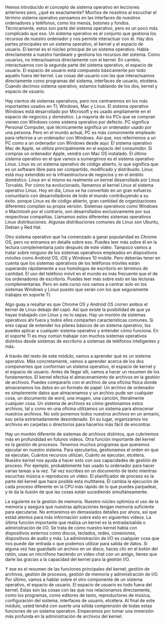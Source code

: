 Hemos introducido el concepto de sistema operativo en lecciones anteriores pero, ¿qué es exactamente? Muchos de nosotros al escuchar el término sistema operativo pensamos en las interfaces de nuestros ordenadores y teléfonos, como los menús, botones y fondos. Técnicamente, estos son parte del sistema operativo, pero es un poco más complicado que eso. Un sistema operativo es el conjunto que gestiona los recursos de nuestro ordenador y nos permite interactuar con él. Hay dos partes principales en un sistema operativo, el kernel y el espacio de usuario. El kernel es el núcleo principal de un sistema operativo. Habla directamente a nuestro hardware y gestiona los recursos del sistema. Como usuarios, no interactuamos directamente con el kernel. En cambio, interactuamos con la segunda parte del sistema operativo, el espacio de usuario. El espacio de usuario está compuesto básicamente por todo aquello fuera del kernel. Las cosas del usuario con las que interactuamos directamente como programas del sistema, interfaces de usuario, etcétera. Cuando decimos sistema operativo, estamos hablando de los dos, kernel y espacio de usuario.

Hay cientos de sistemas operativos, pero nos centraremos en los más importantes usados en TI; Windows, Mac y Linux. El sistema operativo Windows está desarrollado por Microsoft y es usado ampliamente en el espacio de negocios y doméstico. La mayoría de los PCs que se compran vienen con Windows como sistema operativo por defecto. PC significa Personal Computer, que técnicamente significa un ordenador usado por una persona. Pero en el mundo actual, PC es más comúnmente empleado para referirse a un ordenador con Windows. Así que, nos referiremos a un PC como a un ordenador con Windows desde aquí. El sistema operativo Mac de Apple, se utiliza principalmente en el espacio del consumidor. Si compras un ordenador Apple, vendrá con Mac OS instalado. El último sistema operativo en el que vamos a sumergirnos es el sistema operativo Linux. Linux es un sistema operativo de código abierto, lo que significa que es un software libre para ser compartido, modificado y distribuido. Linux está muy extendido en la infraestructura de negocios y en el ámbito doméstico. Linux en sí mismo es realmente un kernel desarrollado por Linus Torvalds. Por cómo ha evolucionado, llamamos al kernel Linux el sistema operativo Linux. Hoy en día, Linux se ha convertido en un gran esfuerzo comunitario con desarrolladores de todo el mundo contribuyendo a su éxito. porque Linux es de código abierto, gran cantidad de organizaciones diferentes compilan su propia versión. Sistemas operativos como Windows o Macintosh por el contrario, son desarrollados exclusivamente por sus respectivas compañías. Llamamos estos diferentes sistemas operativos Linux distribuciones. Algunas distribuciones comunes de Linux son Ubuntu, Debian y Red Hat.

Otro sistema operativo que ha comenzado a ganar popularidad es Chrome OS, pero no entramos en detalle sobre eso. Puedes leer más sobre él en la lectura complementaria justo después de este vídeo. Tampoco vamos a tratar sobre ninguno de los sistemas operativos empleados en dispositivos móviles como Android OS, iOS y Windows 10 mobile. Pero deberías tener en cuenta que los sistemas operativos de los teléfonos móviles están superando rápidamente a sus homólogos de escritorio en términos de cantidad. El uso del teléfono móvil en el mundo es más frecuente que el de los ordenadores de escritorio. Puedes leer más sobre esto en las lecturas complementarias. Pero en este curso nos vamos a centrar solo en los sistemas Windows y Linux puesto que serán con los que seguramente trabajes en soporte TI.

Algo guay a resaltar es que Chrome OS y Android OS corren ambos el kernel de Linux debajo del capó. Así que existe la posibilidad de que ya hayas trabajado con Linux y no lo sepas. Hay un montón de sistemas operativos ahí fuera y todos ellos comparten características comunes. Si eres capaz de entender los pilares básicos de un sistema operativo, los puedes aplicar a cualquier sistema operativo y entender cómo funciona. En el soporte TI es muy común trabajar con muchos sistemas operativos distintos desde sistemas de escritorio a sistemas de teléfonos inteligentes y más.

A través del resto de este módulo, vamos a aprender qué es un sistema operativo. Más concretamente, vamos a aprender acerca de los dos componentes que conforman un sistema operativo, el espacio de kernel y el espacio de usuario. Antes de llegar allí, vamos a hacer un resumen de los fundamentos. El kernel efectúa el almacenamiento de archivos en la gestión de archivos. Puedes compararlo con el archivo de una oficina física donde almacenamos los datos en un formato de papel. Un archivo de ordenador es simplemente datos que almacenamos y un archivo pude ser cualquier cosa, un documento de word, una imagen, una canción, literalmente cualquier cosa. Un sistema de archivos es cómo gestionamos estos archivos, tal y como en una oficina utilizamos un sistema para almacenar nuestros archivos. No solo ponemos todos nuestros archivos en un armario, eso sería extremadamente desordenado. En su lugar, organizamos los archivos en carpetas o directorios para hacerlos más fácil de encontrar.

Hay un montón diferente de sistemas de archivos distintos, que cubriremos más en profundidad en futuros videos. Otra función importante del kernel es la gestión de procesos. Tenemos muchos programas que queremos ejecutar en nuestro sistema. Para ejecutarlos, gestionamos el orden en que se ejecutan, Cuántos recursos utilizan, Cuánto se ejecutan, etcétera. Nuestro kernel nos ayuda a hacer esto con sus capacidades de gestión de proceso. Por ejemplo, probablemente has usado tu ordenador para hacer varias tareas a la vez. Tal vez escribes en un documento de texto mientras escuchas música o reproduces un vídeo. El planificador de proceso es la parte del kernel que hace posible esta multitarea. Él cambia la ejecución de cada proceso diferente en la CPU más rápido de lo que puedes parpadear, y te da la ilusión de que las cosas están sucediendo simultáneamente.

La siguiente es la gestión de memoria. Nuestro núcleo optimiza el uso de la memoria y asegura que nuestras aplicaciones tengan memoria suficiente para ejecutarse. No entraremos en demasiados detalles por ahora, así que estad atentos para más información sobre esto en siguientes vídeos. La última función importante que realiza un kernel es la entrada/salida o administración de I/O. Se trata de cómo nuestro kernel habla con dispositivos externos como discos, teclados, redes, conexiones, dispositivos de audio y más. La administración de I/O es cualquier cosa que nos puede dar entrada o que podemos utilizar para salida de datos. Si alguna vez has guardado un archivo en un disco, haces clic en el botón del ratón, usas un micrófono haciendo un vídeo chat con un amigo, tienes que darle las gracias a la capacidad del kernel para la gestión I/O.

Y ese es el resumen de las funciones principales del kernel; gestión de archivos, gestión de procesos, gestión de memoria y administración de I/O. Por último, vamos a hablar sobre el otro componente de un sistema operativo, el espacio de usuario. El espacio de usuario es todo fuera del kernel. Estas son las cosas con las que nos relacionamos directamente, como los programas, como editores de texto, reproductores de música, configuración del sistema, interfaces de usuario, etcétera. Al final de este módulo, usted tendrá con suerte una sólida comprensión de todas estas funciones de un sistema operativo. Empecemos por tomar una inmersión más profunda en la administración de archivos del kernel.
